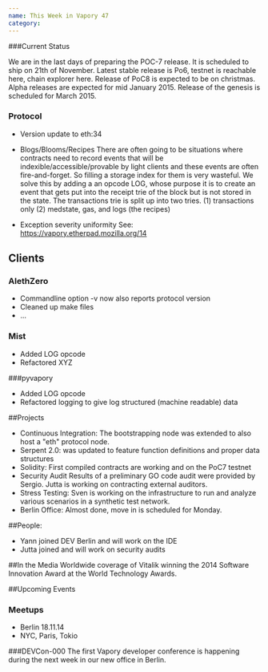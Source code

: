 ```yaml
---
name: This Week in Vapory 47
category: 
---
```


###Current Status 

We are in the last days of preparing the POC-7 release. It is scheduled to ship on 21th of November. Latest stable release is Po6, testnet is reachable here, chain explorer here. Release of PoC8 is expected to be on christmas. Alpha releases are expected for mid January 2015. Release of the genesis is scheduled for March 2015.

### Protocol
* Version update to eth:34
* Blogs/Blooms/Recipes
    There are often going to be situations where contracts need to record events that will be indexible/accessible/provable by light clients and these events are often fire-and-forget.
    So filling a storage index for them is very wasteful.
    We solve this by adding a an opcode LOG, whose purpose it is to create an event that gets put into the receipt trie of the block but is not stored in the state. The transactions trie is split up into two tries.
    (1) transactions only
    (2) medstate, gas, and logs (the recipes)

* Exception severity uniformity
   See: https://vapory.etherpad.mozilla.org/14

## Clients
### AlethZero
* Commandline option -v now also reports protocol version
* Cleaned up make files
* ...

### Mist
* Added LOG opcode
* Refactored XYZ

###pyvapory
* Added LOG opcode
* Refactored logging to give log structured (machine readable) data  

##Projects

* Continuous Integration: The bootstrapping node was extended to also host a "eth" protocol node. 
* Serpent 2.0: was updated to feature function definitions and proper data structures
* Solidity: First compiled contracts are working and on the PoC7 testnet
* Security Audit
   Results of a preliminary GO code audit were provided by Sergio. Jutta is working on contracting external auditors.
* Stress Testing: Sven is working on the infrastructure to run and analyze various scenarios in a synthetic test network.
* Berlin Office: Almost done, move in is scheduled for Monday.

##People: 
* Yann joined DEV Berlin and will work on the IDE
* Jutta joined and will work on security audits

##In the Media
Worldwide coverage of Vitalik winning the 2014 Software Innovation Award at the World Technology Awards. 

##Upcoming Events

### Meetups
* Berlin 18.11.14
* NYC, Paris, Tokio

###DEVCon-000
The first Vapory developer conference is happening during the next week in our new office in Berlin. 
